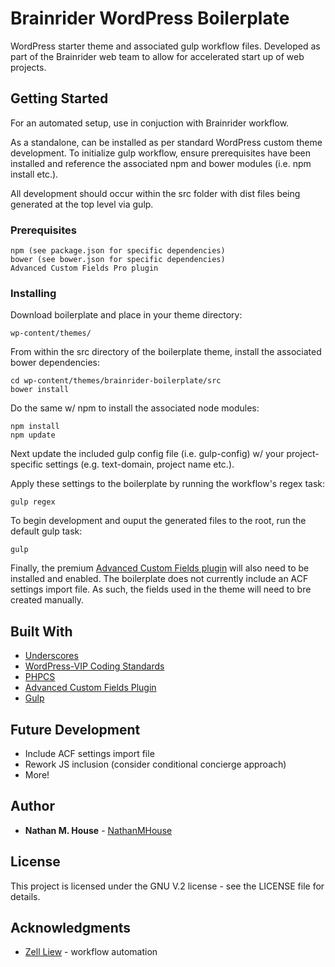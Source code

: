 # Brainrider WordPress Boilerplate

WordPress starter theme and associated gulp workflow files. Developed as part of the Brainrider web team to allow for accelerated start up of web projects.

## Getting Started

For an automated setup, use in conjuction with Brainrider workflow.

As a standalone, can be installed as per standard WordPress custom theme development. To initialize gulp workflow, ensure prerequisites have been installed and reference the associated npm and bower modules (i.e. npm install etc.).

All development should occur within the src folder with dist files being generated at the top level via gulp.

### Prerequisites

```
npm (see package.json for specific dependencies)
bower (see bower.json for specific dependencies)
Advanced Custom Fields Pro plugin
```

### Installing

Download boilerplate and place in your theme directory:

```
wp-content/themes/
```

From within the src directory of the boilerplate theme, install the associated bower dependencies:

```
cd wp-content/themes/brainrider-boilerplate/src
bower install
```

Do the same w/ npm to install the associated node modules:

```
npm install
npm update
```

Next update the included gulp config file (i.e. gulp-config) w/ your project-specific settings (e.g. text-domain, project name etc.).

Apply these settings to the boilerplate by running the workflow's regex task:

```
gulp regex
```

To begin development and ouput the generated files to the root, run the default gulp task:
```
gulp
```


Finally, the premium [Advanced Custom Fields plugin](https://www.advancedcustomfields.com/) will also need to be installed and enabled. The boilerplate does not currently include an ACF settings import file. As such, the fields used in the theme will need to bre created manually. 


## Built With

* [Underscores](https://github.com/Automattic/underscores.me)
* [WordPress-VIP Coding Standards](https://github.com/Automattic/VIP-Coding-Standards)
* [PHPCS](https://github.com/squizlabs/PHP_CodeSniffer)
* [Advanced Custom Fields Plugin](https://www.advancedcustomfields.com/)
* [Gulp](https://gulpjs.com/)

## Future Development
* Include ACF settings import file
* Rework JS inclusion (consider conditional concierge approach)
* More!

## Author

* **Nathan M. House** - [NathanMHouse](https://github.com/NathanMHouse)


## License

This project is licensed under the GNU V.2 license - see the LICENSE file for details.

## Acknowledgments

* [Zell Liew](https://zellwk.com/) - workflow automation 